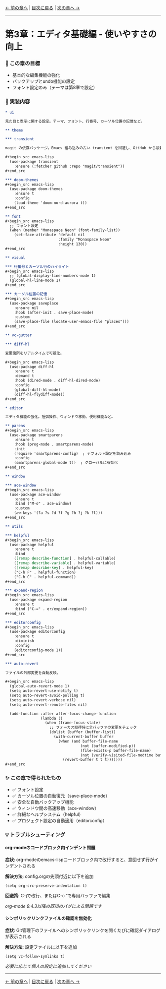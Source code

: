 [← 前の章へ](03_package.md) | [目次に戻る](00_introduction.md) | [次の章へ →](05_evil.md)

---

# 第3章：エディタ基礎編 - 使いやすさの向上

### 🎯 この章の目標
- 基本的な編集機能の強化
- バックアップとundo機能の設定
- フォント設定のみ（テーマは第8章で設定）

### 📝 実装内容

```org
* ui

見た目と表示に関する設定。テーマ、フォント、行番号、カーソル位置の記憶など。

** theme

*** transient

magit の依存パッケージ。Emacs 組み込みの古い transient を回避し、GitHub から最新版を取得。

#+begin_src emacs-lisp
  (use-package transient
    :ensure (:fetcher github :repo "magit/transient"))
#+end_src

*** doom-themes
#+begin_src emacs-lisp
  (use-package doom-themes
    :ensure t
    :config
    (load-theme 'doom-nord-aurora t))
#+end_src

** font
#+begin_src emacs-lisp
  ;; フォント設定
  (when (member "Monaspace Neon" (font-family-list))
    (set-face-attribute 'default nil
                        :family "Monaspace Neon"
                        :height 130))
#+end_src

** visual

*** 行番号とカーソル行のハイライト
#+begin_src emacs-lisp
  ;; (global-display-line-numbers-mode 1)
  (global-hl-line-mode 1)
#+end_src

*** カーソル位置の記憶
#+begin_src emacs-lisp
  (use-package saveplace
    :ensure nil
    :hook (after-init . save-place-mode)
    :custom
    (save-place-file (locate-user-emacs-file "places")))
#+end_src

** vc-gutter

*** diff-hl

変更箇所をリアルタイムで可視化。

#+begin_src emacs-lisp
  (use-package diff-hl
    :ensure t
    :demand t
    :hook (dired-mode . diff-hl-dired-mode)
    :config
    (global-diff-hl-mode)
    (diff-hl-flydiff-mode))
#+end_src

* editor

エディタ機能の強化。括弧操作、ウィンドウ移動、便利機能など。

** parens
#+begin_src emacs-lisp
  (use-package smartparens
    :ensure t
    :hook (prog-mode . smartparens-mode)
    :init
    (require 'smartparens-config)  ; デフォルト設定を読み込み
    :config
    (smartparens-global-mode t))  ; グローバルに有効化
#+end_src

** window

*** ace-window
#+begin_src emacs-lisp
  (use-package ace-window
    :ensure t
    :bind ("M-o" . ace-window)
    :custom
    (aw-keys '(?a ?s ?d ?f ?g ?h ?j ?k ?l)))
#+end_src

** utils

*** helpful
#+begin_src emacs-lisp
  (use-package helpful
    :ensure t
    :bind
    ([remap describe-function] . helpful-callable)
    ([remap describe-variable] . helpful-variable)
    ([remap describe-key] . helpful-key)
    ("C-h F" . helpful-function)
    ("C-h C" . helpful-command))
#+end_src

*** expand-region
#+begin_src emacs-lisp
  (use-package expand-region
    :ensure t
    :bind ("C-=" . er/expand-region))
#+end_src

*** editorconfig
#+begin_src emacs-lisp
  (use-package editorconfig
    :ensure t
    :diminish
    :config
    (editorconfig-mode 1))
#+end_src

*** auto-revert

ファイルの外部変更を自動反映。

#+begin_src emacs-lisp
  (global-auto-revert-mode 1)
  (setq auto-revert-use-notify t)
  (setq auto-revert-avoid-polling t)
  (setq auto-revert-verbose nil)
  (setq auto-revert-remote-files nil)

  (add-function :after after-focus-change-function
                (lambda ()
                  (when (frame-focus-state)
                    ;; フォーカス取得時に全バッファの変更をチェック
                    (dolist (buffer (buffer-list))
                      (with-current-buffer buffer
                        (when (and buffer-file-name
                                  (not (buffer-modified-p))
                                  (file-exists-p buffer-file-name)
                                  (not (verify-visited-file-modtime buffer)))
                          (revert-buffer t t t)))))))
#+end_src
```

### ✨ この章で得られたもの
- ✅ フォント設定
- ✅ カーソル位置の自動復元（save-place-mode）
- ✅ 安全な自動バックアップ機能
- ✅ ウィンドウ間の高速移動（ace-window）
- ✅ 詳細なヘルプシステム（helpful）
- ✅ プロジェクト設定の自動適用（editorconfig）

### 💡 トラブルシューティング

#### org-modeのコードブロック内インデント問題
**症状**: org-modeのemacs-lispコードブロック内で改行すると、意図せず行がインデントされる

**解決方法**: config.orgの先頭付近に以下を追加
```elisp
(setq org-src-preserve-indentation t)
```

**回避策**: C-jで改行、またはC-c 'で専用バッファで編集

*org-mode 9.4.3以降の既知のバグによる問題です*

#### シンボリックリンクファイルの確認を無効化
**症状**: Git管理下のファイルへのシンボリックリンクを開くたびに確認ダイアログが表示される

**解決方法**: 設定ファイルに以下を追加
```elisp
(setq vc-follow-symlinks t)
```

*必要に応じて個人の設定に追加してください*

---

[← 前の章へ](03_package.md) | [目次に戻る](00_introduction.md) | [次の章へ →](05_evil.md)
